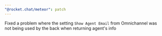 ```yaml
---
"@rocket.chat/meteor": patch
---
```


Fixed a problem where the setting `Show Agent Email` from Omnichannel was not being used by the back when returning agent's info
